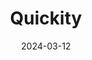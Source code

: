 ---
title: Quickity
description: A smarter solution for hassle in shopping malls.
date: 2024-03-12
url: https://github.com/YadavYashvant/Quickity
---
